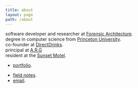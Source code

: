 ```yaml
---
title: about
layout: page
path: /about
---
```


software developer and researcher at [Forensic Architecture](https://www.forensic-architecture.org/).        
degree in computer science from [Princeton University](https://www.princeton.edu/).    
co-founder at [DirectDrinks](https://directdrinks.com.au/).   
principal at [A.R.G](https://argnotes.club)    
resident at the [Sunset Motel](http://www.sunsetmo.tel/).      


 * [portfolio](/portfolio).
 <!-- * [resume](/resume). -->
 * [field notes](/).
 * [email](mailto:lachlankermode@live.com).
